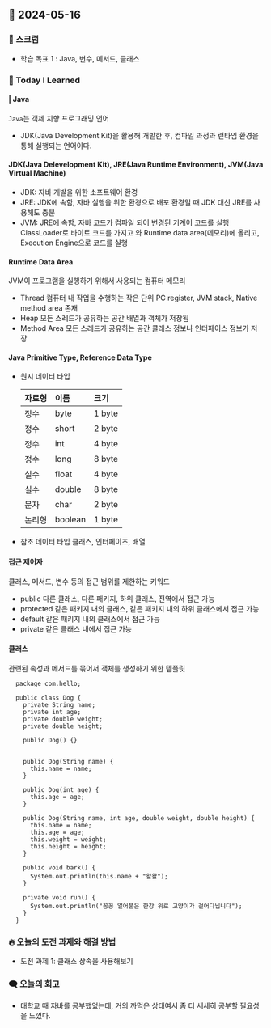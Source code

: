 ## 📆 2024-05-16

### 🔔 스크럼

- 학습 목표 1 : Java, 변수, 메서드, 클래스
  <br/>

### 🚀 Today I Learned

#### | Java

`Java`는 객제 지향 프로그래밍 언어

- JDK(Java Development Kit)을 활용해 개발한 후, 컴파일 과정과 런타임 환경을 통해 실행되는 언어이다.

#### JDK(Java Delevelopment Kit), JRE(Java Runtime Environment), JVM(Java Virtual Machine)

- JDK: 자바 개발을 위한 소프트웨어 환경
- JRE: JDK에 속함, 자바 실행을 위한 환경으로 배포 환경일 때 JDK 대신 JRE를 사용해도 충분
- JVM: JRE에 속함, 자바 코드가 컴파일 되어 변경된 기계어 코드를 실행
  ClassLoader로 바이트 코드를 가지고 와 Runtime data area(메모리)에 올리고, Execution Engine으로 코드를 실행

#### Runtime Data Area

JVM이 프로그램을 실행하기 위해서 사용되는 컴퓨터 메모리

- Thread
  컴퓨터 내 작업을 수행하는 작은 단위
  PC register, JVM stack, Native method area 존재
- Heap
  모든 스레드가 공유하는 공간
  배열과 객체가 저장됨
- Method Area
  모든 스레드가 공유하는 공간
  클래스 정보나 인터페이스 정보가 저장

#### Java Primitive Type, Reference Data Type

- 원시 데이터 타입

  | 자료형 | 이름    | 크기   |
  | :----- | :------ | :----- |
  | 정수   | byte    | 1 byte |
  | 정수   | short   | 2 byte |
  | 정수   | int     | 4 byte |
  | 정수   | long    | 8 byte |
  | 실수   | float   | 4 byte |
  | 실수   | double  | 8 byte |
  | 문자   | char    | 2 byte |
  | 논리형 | boolean | 1 byte |

- 참조 데이터 타입
  클래스, 인터페이즈, 배열

#### 접근 제어자

클래스, 메서드, 변수 등의 접근 범위를 제한하는 키워드

- public
  다른 클래스, 다른 패키지, 하위 클래스, 전역에서 접근 가능
- protected
  같은 패키지 내의 클래스, 같은 패키지 내의 하위 클래스에서 접근 가능
- default
  같은 패키지 내의 클래스에서 접근 가능
- private
  같은 클래스 내에서 접근 가능

#### 클래스

관련된 속성과 메서드를 묶어서 객체를 생성하기 위한 템플릿

```
  package com.hello;

  public class Dog {
    private String name;
    private int age;
    private double weight;
    private double height;

    public Dog() {}


    public Dog(String name) {
      this.name = name;
    }

    public Dog(int age) {
      this.age = age;
    }

    public Dog(String name, int age, double weight, double height) {
      this.name = name;
      this.age = age;
      this.weight = weight;
      this.height = height;
    }

    public void bark() {
      System.out.println(this.name + "왈왈");
    }

    private void run() {
      System.out.println("꽁꽁 얼어붙은 한강 위로 고양이가 걸어다닙니다");
    }
  }
```

### 🔥 오늘의 도전 과제와 해결 방법

- 도전 과제 1: 클래스 상속을 사용해보기

### 🗨️ 오늘의 회고

<!--
- 오늘의 학습 경험에 대한 자유로운 생각이나 느낀 점을 기록합니다.
- 성공적인 점, 개선해야 할 점, 새롭게 시도하고 싶은 방법 등을 포함할 수 있습니다.-->

- 대학교 때 자바를 공부했었는데, 거의 까먹은 상태여서 좀 더 세세히 공부할 필요성을 느꼈다.
